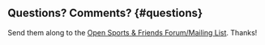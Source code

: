 
## Questions? Comments? {#questions}

Send them along to the
[Open Sports & Friends Forum/Mailing List](http://groups.google.com/group/opensport).
Thanks!
